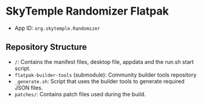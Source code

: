# SkyTemple Randomizer Flatpak

- App ID: `org.skytemple.Randomizer`

## Repository Structure
- `/`: Contains the manifest files, desktop file, appdata and the run.sh start script.
- `flatpak-builder-tools` (submodule): Community builder tools repository
- `_generate.sh`: Script that uses the builder tools to generate required JSON files.
- `patches/`: Contains patch files used during the build.
